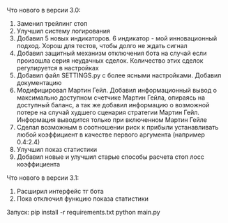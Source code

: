 Что нового в версии 3.0:

1. Заменил трейлинг стоп 
2. Улучшил систему логирования
3. Добавил 5 новых индикаторов. 6 индикатор - мой инновационный подход. Хорош для тестов, чтобы долго не ждать сигнал
4. Добавил защитный механизм отключения бота на случай если произошла серия неудачных сделок. Количество этих сделок регулируется в настройках
5. Добавил файл SETTINGS.py с более ясными настройками. Добавил документацию
6. Модифицировал Мартин Гейл. Добавил информационный вывод о максимально доступном счетчике Мартин Гейла, опираясь на доступный баланс, а так же добавил информацию о возможной потере на случай худшего сценария стратегии Мартин Гейл. Информация выводится только при включенном Мартин Гейле
7. Сделал возможным в соотношении риск к прибыли устанавливать любой коэффициент в качестве первого аргумента (например 0.4:2.4)
8. Улучшил показ статистики
9. Добавил новые и улучшил старые способы расчета стоп лосс коэффициента

Что нового в версии 3.1:
1. Расширил интерфейс тг бота
2. Пока отключил функцию показа статистики

Запуск:
pip install -r requirements.txt
python main.py

<!-- интерфейс тг бота пока что не расширял. Сигнальные стратегии стоп лосса (когда открываемся и закрываемся по сигналу пока что не включил) -->

<!--  -->
<!-- taskkill /F /IM python.exe  -- убить фоновые процессы пайтон для виндовс  -->